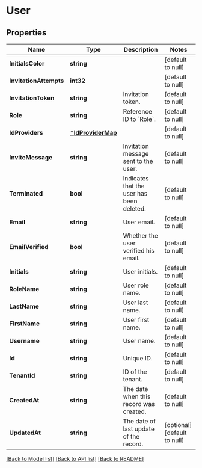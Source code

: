 # User

## Properties
Name | Type | Description | Notes
------------ | ------------- | ------------- | -------------
**InitialsColor** | **string** |  | [default to null]
**InvitationAttempts** | **int32** |  | [default to null]
**InvitationToken** | **string** | Invitation token. | [default to null]
**Role** | **string** | Reference ID to &#x60;Role&#x60;. | [default to null]
**IdProviders** | [***IdProviderMap**](IdProviderMap.md) |  | [default to null]
**InviteMessage** | **string** | Invitation message sent to the user. | [default to null]
**Terminated** | **bool** | Indicates that the user has been deleted. | [default to null]
**Email** | **string** | User email. | [default to null]
**EmailVerified** | **bool** | Whether the user verified his email. | [default to null]
**Initials** | **string** | User initials. | [default to null]
**RoleName** | **string** | User role name. | [default to null]
**LastName** | **string** | User last name. | [default to null]
**FirstName** | **string** | User first name. | [default to null]
**Username** | **string** | User name. | [default to null]
**Id** | **string** | Unique ID. | [default to null]
**TenantId** | **string** | ID of the tenant. | [default to null]
**CreatedAt** | **string** | The date when this record was created. | [default to null]
**UpdatedAt** | **string** | The date of last update of the record. | [optional] [default to null]

[[Back to Model list]](../README.md#documentation-for-models) [[Back to API list]](../README.md#documentation-for-api-endpoints) [[Back to README]](../README.md)

